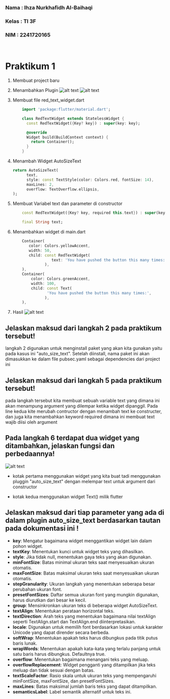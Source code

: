 ### Nama : Ihza Nurkhafidh Al-Baihaqi

### Kelas : TI 3F

### NIM : 2241720165

<br>

# Praktikum 1

1. Membuat project baru

2. Menambahkan Plugin
   ![alt text](image.png)
   ![alt text](image-1.png)

3. Membuat file red_text_widget.dart

   ```dart
       import 'package:flutter/material.dart';

       class RedTextWidget extends StatelessWidget {
         const RedTextWidget({Key? key}) : super(key: key);

         @override
         Widget build(BuildContext context) {
           return Container();
         }
       }
   ```

4. Menambah Widget AutoSizeText

   ```dart
   return AutoSizeText(
         text,
         style: const TextStyle(color: Colors.red, fontSize: 14),
         maxLines: 2,
         overflow: TextOverflow.ellipsis,
   );
   ```

5. Membuat Variabel text dan parameter di constructor

   ```dart
       const RedTextWidget({Key? key, required this.text}) : super(key: key);

       final String text;
   ```

6. Menambahkan widget di main.dart
   ```dart
       Container(
          color: Colors.yellowAccent,
          width: 50,
          child: const RedTextWidget(
                    text: 'You have pushed the button this many times:',
                 ),
       ),
       Container(
           color: Colors.greenAccent,
           width: 100,
           child: const Text(
                  'You have pushed the button this many times:',
                 ),
       ),
   ```
7. Hasil
   ![alt text](image-2.png)

## Jelaskan maksud dari langkah 2 pada praktikum tersebut!

langkah 2 digunakan untuk menginstall paket yang akan kita gunakan yaitu pada kasus ini "auto_size_text". Setelah diinstall, nama paket ini akan dimasukkan ke dalam file pubsec.yaml sebagai dependencies dari project ini

## Jelaskan maksud dari langkah 5 pada praktikum tersebut!

pada langkah tersebut kita membuat sebuah variable text yang dimana ini akan menampung argument yang dilempar ketika widget dipanggil. Pada line kedua kite merubah contructor dengan menambah text ke constructer, dan juga kita menambahkan keyword required dimana ini membuat text wajib diisi oleh argument

## Pada langkah 6 terdapat dua widget yang ditambahkan, jelaskan fungsi dan perbedaannya!

![alt text](image-2.png)

- kotak pertama menggunakan widget yang kita buat tadi menggunakan pluggin "auto_size_text" dengan melempar text untuk argument dari constructor

- kotak kedua menggunakan widget Text() milik flutter

## Jelaskan maksud dari tiap parameter yang ada di dalam plugin auto_size_text berdasarkan tautan pada dokumentasi ini !

- **key**: Mengatur bagaimana widget menggantikan widget lain dalam pohon widget.
- **textKey**: Menentukan kunci untuk widget teks yang dihasilkan.
- **style**: Jika tidak null, menentukan gaya teks yang akan digunakan.
- **minFontSize**: Batas minimal ukuran teks saat menyesuaikan ukuran otomatis.
- **maxFontSize**: Batas maksimal ukuran teks saat menyesuaikan ukuran otomatis.
- **stepGranularity**: Ukuran langkah yang menentukan seberapa besar perubahan ukuran font.
- **presetFontSizes**: Daftar semua ukuran font yang mungkin digunakan, harus diurutkan dari besar ke kecil.
- **group**: Mensinkronkan ukuran teks di beberapa widget AutoSizeText.
- **textAlign**: Menentukan perataan horizontal teks.
- **textDirection**: Arah teks yang menentukan bagaimana nilai textAlign seperti TextAlign.start dan TextAlign.end diinterpretasikan.
- **locale**: Digunakan untuk memilih font berdasarkan lokasi untuk karakter Unicode yang dapat dirender secara berbeda.
- **softWrap**: Menentukan apakah teks harus dibungkus pada titik putus baris lunak.
- **wrapWords**: Menentukan apakah kata-kata yang terlalu panjang untuk satu baris harus dibungkus. Defaultnya true.
- **overflow**: Menentukan bagaimana menangani teks yang meluap.
- **overflowReplacement**: Widget pengganti yang ditampilkan jika teks meluap dan tidak sesuai dengan batas.
- **textScaleFactor**: Rasio skala untuk ukuran teks yang mempengaruhi minFontSize, maxFontSize, dan presetFontSizes.
- **maxLines**: Batas maksimal jumlah baris teks yang dapat ditampilkan.
- **semanticsLabel**: Label semantik alternatif untuk teks ini.
